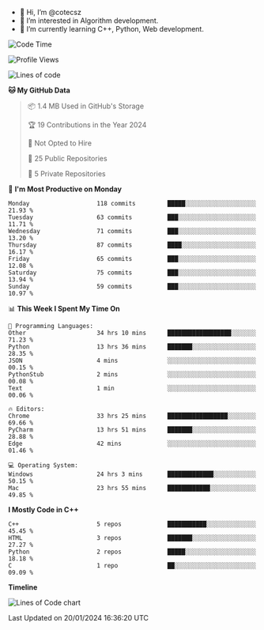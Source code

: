 - 👋 Hi, I’m @cotecsz
- 👀 I’m interested in Algorithm development.
- 🌱 I’m currently learning C++, Python, Web development.

<!---
cotecsz/cotecsz is a ✨ special ✨ repository because its `README.md` (this file) appears on your GitHub profile.
You can click the Preview link to take a look at your changes.
--->

<!--START_SECTION:waka-->
![Code Time](http://img.shields.io/badge/Code%20Time-402%20hrs%2025%20mins-blue)

![Profile Views](http://img.shields.io/badge/Profile%20Views-0-blue)

![Lines of code](https://img.shields.io/badge/From%20Hello%20World%20I%27ve%20Written-1.2%20million%20lines%20of%20code-blue)

**🐱 My GitHub Data** 

> 📦 1.4 MB Used in GitHub's Storage 
 > 
> 🏆 19 Contributions in the Year 2024
 > 
> 🚫 Not Opted to Hire
 > 
> 📜 25 Public Repositories 
 > 
> 🔑 5 Private Repositories 
 > 
📅 **I'm Most Productive on Monday** 

```text
Monday                   118 commits         █████░░░░░░░░░░░░░░░░░░░░   21.93 % 
Tuesday                  63 commits          ███░░░░░░░░░░░░░░░░░░░░░░   11.71 % 
Wednesday                71 commits          ███░░░░░░░░░░░░░░░░░░░░░░   13.20 % 
Thursday                 87 commits          ████░░░░░░░░░░░░░░░░░░░░░   16.17 % 
Friday                   65 commits          ███░░░░░░░░░░░░░░░░░░░░░░   12.08 % 
Saturday                 75 commits          ███░░░░░░░░░░░░░░░░░░░░░░   13.94 % 
Sunday                   59 commits          ███░░░░░░░░░░░░░░░░░░░░░░   10.97 % 
```


📊 **This Week I Spent My Time On** 

```text
💬 Programming Languages: 
Other                    34 hrs 10 mins      ██████████████████░░░░░░░   71.23 % 
Python                   13 hrs 36 mins      ███████░░░░░░░░░░░░░░░░░░   28.35 % 
JSON                     4 mins              ░░░░░░░░░░░░░░░░░░░░░░░░░   00.15 % 
PythonStub               2 mins              ░░░░░░░░░░░░░░░░░░░░░░░░░   00.08 % 
Text                     1 min               ░░░░░░░░░░░░░░░░░░░░░░░░░   00.06 % 

🔥 Editors: 
Chrome                   33 hrs 25 mins      █████████████████░░░░░░░░   69.66 % 
PyCharm                  13 hrs 51 mins      ███████░░░░░░░░░░░░░░░░░░   28.88 % 
Edge                     42 mins             ░░░░░░░░░░░░░░░░░░░░░░░░░   01.46 % 

💻 Operating System: 
Windows                  24 hrs 3 mins       █████████████░░░░░░░░░░░░   50.15 % 
Mac                      23 hrs 55 mins      ████████████░░░░░░░░░░░░░   49.85 % 
```

**I Mostly Code in C++** 

```text
C++                      5 repos             ███████████░░░░░░░░░░░░░░   45.45 % 
HTML                     3 repos             ███████░░░░░░░░░░░░░░░░░░   27.27 % 
Python                   2 repos             █████░░░░░░░░░░░░░░░░░░░░   18.18 % 
C                        1 repo              ██░░░░░░░░░░░░░░░░░░░░░░░   09.09 % 
```



**Timeline**

![Lines of Code chart](https://raw.githubusercontent.com/cotecsz/cotecsz/master/assets/bar_graph.png)


 Last Updated on 20/01/2024 16:36:20 UTC
<!--END_SECTION:waka-->
